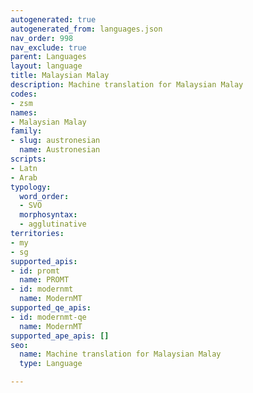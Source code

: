 ```yaml
---
autogenerated: true
autogenerated_from: languages.json
nav_order: 998
nav_exclude: true
parent: Languages
layout: language
title: Malaysian Malay
description: Machine translation for Malaysian Malay
codes:
- zsm
names:
- Malaysian Malay
family:
- slug: austronesian
  name: Austronesian
scripts:
- Latn
- Arab
typology:
  word_order:
  - SVO
  morphosyntax:
  - agglutinative
territories:
- my
- sg
supported_apis:
- id: promt
  name: PROMT
- id: modernmt
  name: ModernMT
supported_qe_apis:
- id: modernmt-qe
  name: ModernMT
supported_ape_apis: []
seo:
  name: Machine translation for Malaysian Malay
  type: Language

---
```


